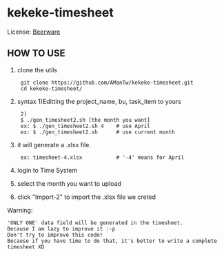 # kekeke-timesheet

License: [Beerware](https://zh.wikipedia.org/wiki/%E5%95%A4%E9%85%92%E8%BB%9F%E9%AB%94)

## HOW TO USE

1. clone the utils

		git clone https://github.com/AManTw/kekeke-timesheet.git
		cd kekeke-timesheet/

2. syntax
		1)Editting the project_name, bu, task_item to yours
		
		2)
		$ ./gen_timesheet2.sh [the month you want]
		ex: $ ./gen_timesheet2.sh 4    # use April
		ex: $ ./gen_timesheet2.sh      # use current month

3. it will generate a .xlsx file.

		ex: timesheet-4.xlsx           # '-4' means for April

4. login to Time System

5. select the month you want to upload

6. click "Import-2" to import the .xlsx file we creted

Warning: 

	'ONLY ONE' data field will be generated in the timesheet.
	Because I am lazy to improve it :-p
	Don't try to improve this code!
	Because if you have time to do that, it's better to write a complete timesheet XD
